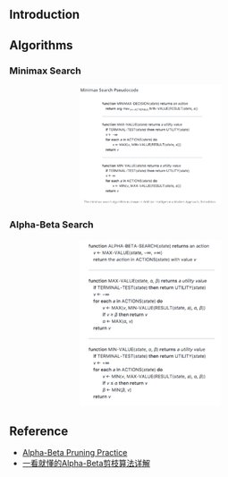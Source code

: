 

## Introduction

## Algorithms

### Minimax Search

<p align="center">
    <img src="images/minimax-pesudocode.png" alt="Cover" width="50%"/>
</p>

### Alpha-Beta Search
<p align="center">
    <img src="images/alpha-beta-pruning-pesudocode.png" alt="Cover" width="50%"/>
</p>


## Reference
- [Alpha-Beta Pruning Practice](http://inst.eecs.berkeley.edu/~cs61b/fa14/ta-materials/apps/ab_tree_practice/)
- [一看就懂的Alpha-Beta剪枝算法详解](http://blog.csdn.net/baixiaozhe/article/details/51872495)